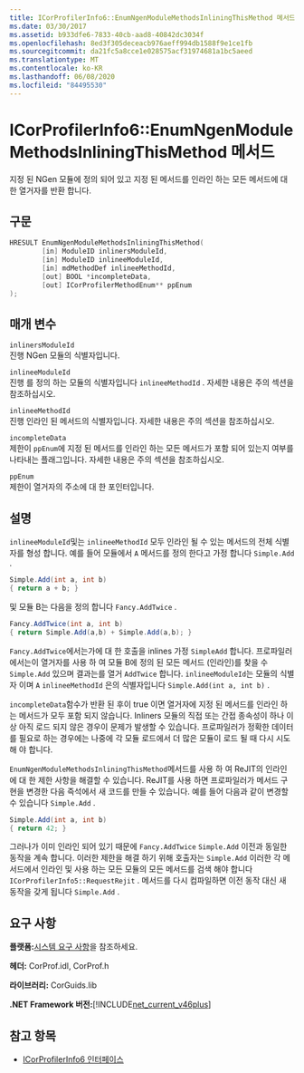 ```yaml
---
title: ICorProfilerInfo6::EnumNgenModuleMethodsInliningThisMethod 메서드
ms.date: 03/30/2017
ms.assetid: b933dfe6-7833-40cb-aad8-40842dc3034f
ms.openlocfilehash: 8ed3f305deceacb976aeff994db1588f9e1ce1fb
ms.sourcegitcommit: da21fc5a8cce1e028575acf31974681a1bc5aeed
ms.translationtype: MT
ms.contentlocale: ko-KR
ms.lasthandoff: 06/08/2020
ms.locfileid: "84495530"
---
```

# <a name="icorprofilerinfo6enumngenmodulemethodsinliningthismethod-method"></a>ICorProfilerInfo6::EnumNgenModuleMethodsInliningThisMethod 메서드

지정 된 NGen 모듈에 정의 되어 있고 지정 된 메서드를 인라인 하는 모든 메서드에 대 한 열거자를 반환 합니다.

## <a name="syntax"></a>구문

```cpp
HRESULT EnumNgenModuleMethodsInliningThisMethod(
        [in] ModuleID inlinersModuleId,
        [in] ModuleID inlineeModuleId,
        [in] mdMethodDef inlineeMethodId,
        [out] BOOL *incompleteData,
        [out] ICorProfilerMethodEnum** ppEnum
);
```

## <a name="parameters"></a>매개 변수

`inlinersModuleId`\
진행 NGen 모듈의 식별자입니다.

`inlineeModuleId`\
진행 를 정의 하는 모듈의 식별자입니다 `inlineeMethodId` . 자세한 내용은 주의 섹션을 참조하십시오.

`inlineeMethodId`\
진행 인라인 된 메서드의 식별자입니다. 자세한 내용은 주의 섹션을 참조하십시오.

`incompleteData`\
제한이 `ppEnum`에 지정 된 메서드를 인라인 하는 모든 메서드가 포함 되어 있는지 여부를 나타내는 플래그입니다.  자세한 내용은 주의 섹션을 참조하십시오.

`ppEnum`\
제한이 열거자의 주소에 대 한 포인터입니다.

## <a name="remarks"></a>설명

`inlineeModuleId`및는 `inlineeMethodId` 모두 인라인 될 수 있는 메서드의 전체 식별자를 형성 합니다. 예를 들어 모듈에서 `A` 메서드를 정의 한다고 가정 합니다 `Simple.Add` .

```csharp
Simple.Add(int a, int b)
{ return a + b; }
```

및 모듈 B는 다음을 정의 합니다 `Fancy.AddTwice` .

```csharp
Fancy.AddTwice(int a, int b)
{ return Simple.Add(a,b) + Simple.Add(a,b); }
```

`Fancy.AddTwice`에서는가에 대 한 호출을 inlines 가정 `SimpleAdd` 합니다. 프로파일러에서는이 열거자를 사용 하 여 모듈 B에 정의 된 모든 메서드 (인라인)를 찾을 수 `Simple.Add` 있으며 결과는를 열거 `AddTwice` 합니다.  `inlineeModuleId`는 모듈의 식별자 이며 `A` `inlineeMethodId` 은의 식별자입니다 `Simple.Add(int a, int b)` .

`incompleteData`함수가 반환 된 후이 true 이면 열거자에 지정 된 메서드를 인라인 하는 메서드가 모두 포함 되지 않습니다. Inliners 모듈의 직접 또는 간접 종속성이 하나 이상 아직 로드 되지 않은 경우이 문제가 발생할 수 있습니다. 프로파일러가 정확한 데이터를 필요로 하는 경우에는 나중에 각 모듈 로드에서 더 많은 모듈이 로드 될 때 다시 시도해 야 합니다.

`EnumNgenModuleMethodsInliningThisMethod`메서드를 사용 하 여 ReJIT의 인라인에 대 한 제한 사항을 해결할 수 있습니다. ReJIT를 사용 하면 프로파일러가 메서드 구현을 변경한 다음 즉석에서 새 코드를 만들 수 있습니다. 예를 들어 다음과 같이 변경할 수 있습니다 `Simple.Add` .

```csharp
Simple.Add(int a, int b)
{ return 42; }
```

그러나가 이미 인라인 되어 있기 때문에 `Fancy.AddTwice` `Simple.Add` 이전과 동일한 동작을 계속 합니다. 이러한 제한을 해결 하기 위해 호출자는 `Simple.Add` 이러한 각 메서드에서 인라인 및 사용 하는 모든 모듈의 모든 메서드를 검색 해야 합니다 `ICorProfilerInfo5::RequestRejit` . 메서드를 다시 컴파일하면 이전 동작 대신 새 동작을 갖게 됩니다 `Simple.Add` .

## <a name="requirements"></a>요구 사항

**플랫폼:**[시스템 요구 사항](../../get-started/system-requirements.md)을 참조하세요.

**헤더:** CorProf.idl, CorProf.h

**라이브러리:** CorGuids.lib

**.NET Framework 버전:**[!INCLUDE[net_current_v46plus](../../../../includes/net-current-v46plus-md.md)]

## <a name="see-also"></a>참고 항목

- [ICorProfilerInfo6 인터페이스](icorprofilerinfo6-interface.md)
